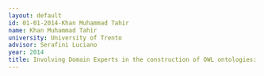 ```yaml
---
layout: default 
id: 01-01-2014-Khan Muhammad Tahir
name: Khan Muhammad Tahir
university: University of Trento
advisor: Serafini Luciano
year: 2014
title: Involving Domain Experts in the construction of OWL ontologies: experience oriented and tool base support for template-based modelling and knowledge reuse
---
```

